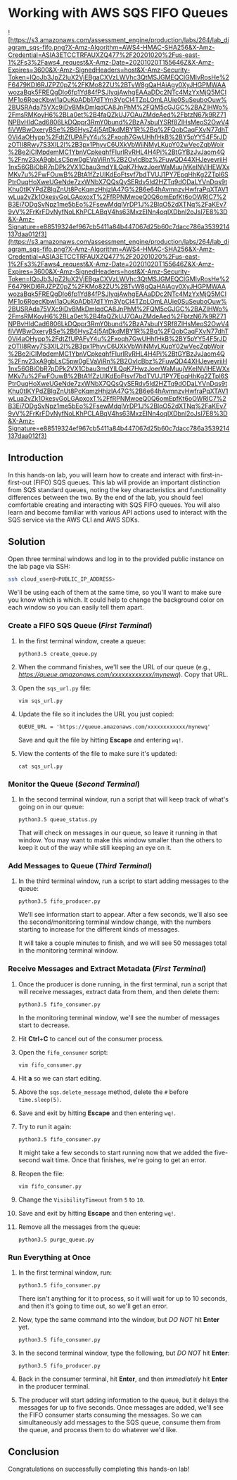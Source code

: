 # Working with AWS SQS FIFO Queues
![https://s3.amazonaws.com/assessment_engine/production/labs/264/lab_diagram_sqs-fifo.png?X-Amz-Algorithm=AWS4-HMAC-SHA256&X-Amz-Credential=ASIA3ETCCTRFAUXZQ477%2F20201020%2Fus-east-1%2Fs3%2Faws4_request&X-Amz-Date=20201020T155646Z&X-Amz-Expires=3600&X-Amz-SignedHeaders=host&X-Amz-Security-Token=IQoJb3JpZ2luX2VjEBgaCXVzLWVhc3QtMSJGMEQCIGMIvRosHe%2F6479KDI6RJZPZ0pZ%2FKMo82ZU%2BTvW8gQaHAiAgy0XyJHGPMWAAwozaBqk5FREQgDlo6fp1Yd84fPSJIyqjAwhgEAAaDDc2NTc4MzYxMjQ5MCIMF1o6RgecKbwI1aOuKoADb17dTYm3VpCl4TZpLOmLAUie0SuSeuboOuw%2BUSRAda75VXc9jDvBMkDmlqdCA8JnPhM%2FQM5cGJGC%2BAZIHWo%2FmsRMKoyH6%2BLa0et%2B4faQZkUJ7OAuZMdeAed%2FbtzN67k9RZ71NPBvHldCad6806LkDQppr3RmY0bund%2BzA7sbulYSRf8ZlHsMeoS2OwV4fiVWBwOxeryBSe%2B6HysZ4j5AtDkdMBY1R%2Bq%2FQobCaqFXvN77dhT0Vi4aOHypp%2FdtZfUPAFyY4u%2Fxoqh7GwUHhfHkB%2BY5pYY54F5rJDzOTII8Rwy7S3XlL2l%2B3px1PhyvC6UXkVbWiiNMyLKupY02wVecZqbWoir%2Be2iClMpdemMC1YbnVCpkeqhfFIurlRvRHL4H4Pi%2BtGYBzJvJaom4Q%2Fnv23xA9gbLsC5pw0gEVaViRn%2B2OvIcBbz%2FuwQD44XHJeveyriiH1nx56GBiObR7pDPk2VX1Cbau3mdYlLQqK7HwzJoerWaMuujVKelNVlHEWXxMKv7u%2FwFOuwB%2BtA1fZzUIKdEoFtsvf7bdTVUJ1PY7EpqHhKg2ZTpl6SPtrOuqHoXweUGeNde7zxWNbX7QQsQySERdv5Id2HZTq9dODaLYVnDqs9tKhu0tIKYPdZBlgZnUt8PcKqmzHhjzlA47G%2B6e64hAvmnzvHwfraPqXTAV1wLua2vZk1OkesvGoLGApxoxT%2FfRPNMwoeQ0Q6omEpfKt6oOWRIC7%2B3Ei7ODgSvNpz1me5bEo%2FsewMdqlVrDP1J%2BlqO52dXTNq%2FaKEv79vV%2FrKrFDvNyfNoLKhPCLABqV4hs63MxzEINn4oqIXDbnl2oJsI7E8%3D&X-Amz-Signature=e88519324ef967cb5411a84b447067d25b60c7dacc786a3539214137daa012f3](https://s3.amazonaws.com/assessment_engine/production/labs/264/lab_diagram_sqs-fifo.png?X-Amz-Algorithm=AWS4-HMAC-SHA256&X-Amz-Credential=ASIA3ETCCTRFAUXZQ477%2F20201020%2Fus-east-1%2Fs3%2Faws4_request&X-Amz-Date=20201020T155646Z&X-Amz-Expires=3600&X-Amz-SignedHeaders=host&X-Amz-Security-Token=IQoJb3JpZ2luX2VjEBgaCXVzLWVhc3QtMSJGMEQCIGMIvRosHe%2F6479KDI6RJZPZ0pZ%2FKMo82ZU%2BTvW8gQaHAiAgy0XyJHGPMWAAwozaBqk5FREQgDlo6fp1Yd84fPSJIyqjAwhgEAAaDDc2NTc4MzYxMjQ5MCIMF1o6RgecKbwI1aOuKoADb17dTYm3VpCl4TZpLOmLAUie0SuSeuboOuw%2BUSRAda75VXc9jDvBMkDmlqdCA8JnPhM%2FQM5cGJGC%2BAZIHWo%2FmsRMKoyH6%2BLa0et%2B4faQZkUJ7OAuZMdeAed%2FbtzN67k9RZ71NPBvHldCad6806LkDQppr3RmY0bund%2BzA7sbulYSRf8ZlHsMeoS2OwV4fiVWBwOxeryBSe%2B6HysZ4j5AtDkdMBY1R%2Bq%2FQobCaqFXvN77dhT0Vi4aOHypp%2FdtZfUPAFyY4u%2Fxoqh7GwUHhfHkB%2BY5pYY54F5rJDzOTII8Rwy7S3XlL2l%2B3px1PhyvC6UXkVbWiiNMyLKupY02wVecZqbWoir%2Be2iClMpdemMC1YbnVCpkeqhfFIurlRvRHL4H4Pi%2BtGYBzJvJaom4Q%2Fnv23xA9gbLsC5pw0gEVaViRn%2B2OvIcBbz%2FuwQD44XHJeveyriiH1nx56GBiObR7pDPk2VX1Cbau3mdYlLQqK7HwzJoerWaMuujVKelNVlHEWXxMKv7u%2FwFOuwB%2BtA1fZzUIKdEoFtsvf7bdTVUJ1PY7EpqHhKg2ZTpl6SPtrOuqHoXweUGeNde7zxWNbX7QQsQySERdv5Id2HZTq9dODaLYVnDqs9tKhu0tIKYPdZBlgZnUt8PcKqmzHhjzlA47G%2B6e64hAvmnzvHwfraPqXTAV1wLua2vZk1OkesvGoLGApxoxT%2FfRPNMwoeQ0Q6omEpfKt6oOWRIC7%2B3Ei7ODgSvNpz1me5bEo%2FsewMdqlVrDP1J%2BlqO52dXTNq%2FaKEv79vV%2FrKrFDvNyfNoLKhPCLABqV4hs63MxzEINn4oqIXDbnl2oJsI7E8%3D&X-Amz-Signature=e88519324ef967cb5411a84b447067d25b60c7dacc786a3539214137daa012f3)
## Introduction

In this hands-on lab, you will learn how to create and interact with first-in-first-out (FIFO) SQS queues. This lab will provide an important distinction from SQS standard queues, noting the key characteristics and functionality differences between the two. By the end of the lab, you should feel comfortable creating and interacting with SQS FIFO queues. You will also learn and become familiar with various API actions used to interact with the SQS service via the AWS CLI and AWS SDKs.

## Solution

Open three terminal windows and log in to the provided public instance on the lab page via SSH:

```bash
ssh cloud_user@<PUBLIC_IP_ADDRESS>
```

We'll be using each of them at the same time, so you'll want to make sure you know which is which. It could help to change the background color on each window so you can easily tell them apart.

### Create a FIFO SQS Queue (*First Terminal*)

1. In the first terminal window, create a queue:

   ```
   python3.5 create_queue.py
   ```

2. When the command finishes, we'll see the URL of our queue (e.g., *https://queue.amazonaws.com/xxxxxxxxxxxx/mynewq*). Copy that URL.

3. Open the `sqs_url.py` file:

   ```
   vim sqs_url.py
   ```

4. Update the file so it includes the URL you just copied:

   ```
   QUEUE_URL = 'https://queue.amazonaws.com/xxxxxxxxxxxx/mynewq'
   ```

   Save and quit the file by hitting **Escape** and entering `wq!`.

5. View the contents of the file to make sure it's updated:

   ```
   cat sqs_url.py
   ```

### Monitor the Queue (*Second Terminal*)

1. In the second terminal window, run a script that will keep track of what's going on in our queue:

   ```
   python3.5 queue_status.py
   ```

   That will check on messages in our queue, so leave it running in that window. You may want to make this window smaller than the others to keep it out of the way while still keeping an eye on it.

### Add Messages to Queue (*Third Terminal*)

1. In the third terminal window, run a script to start adding messages to the queue:

   ```
   python3.5 fifo_producer.py
   ```

   We'll see information start to appear. After a few seconds, we'll also see the second/monitoring terminal window change, with the numbers starting to increase for the different kinds of messages.

   It will take a couple minutes to finish, and we will see 50 messages total in the monitoring terminal window.

### Receive Messages and Extract Metadata (*First Terminal*)

1. Once the producer is done running, in the first terminal, run a script that will receive messages, extract data from them, and then delete them:

   ```
   python3.5 fifo_consumer.py
   ```

   In the monitoring terminal window, we'll see the number of messages start to decrease.

2. Hit **Ctrl**+**C** to cancel out of the consumer process.

3. Open the `fifo_consumer` script:

   ```
   vim fifo_consumer.py
   ```

4. Hit **a** so we can start editing.

5. Above the `sqs.delete_message` method, delete the `#` before `time.sleep(5)`.

6. Save and exit by hitting **Escape** and then entering `wq!`.

7. Try to run it again:

   ```
   python3.5 fifo_consumer.py
   ```

   It might take a few seconds to start running now that we added the five-second wait time. Once that finishes, we're going to get an error.

8. Reopen the file:

   ```
   vim fifo_consumer.py
   ```

9. Change the `VisibilityTimeout` from `5` to `10`.

10. Save and exit by hitting **Escape** and then entering `wq!`.

11. Remove all the messages from the queue:

    ```
    python3.5 purge_queue.py
    ```

### Run Everything at Once

1. In the first terminal window, run:

   ```
   python3.5 fifo_consumer.py
   ```

   There isn't anything for it to process, so it will wait for up to 10 seconds, and then it's going to time out, so we'll get an error.

2. Now, type the same command into the window, but *DO NOT* hit **Enter** yet.

   ```
   python3.5 fifo_consumer.py
   ```

3. In the second terminal window, type the following, but *DO NOT* hit **Enter**:

   ```
   python3.5 fifo_producer.py
   ```

4. Back in the consumer terminal, hit **Enter**, and then *immediately* hit **Enter** in the producer terminal.

5. The producer will start adding information to the queue, but it delays the messages for up to five seconds. Once messages are added, we'll see the FIFO consumer starts consuming the messages. So we can simultaneously add messages to the SQS queue, consume them from the queue, and process them to do whatever we'd like.

## Conclusion

Congratulations on successfully completing this hands-on lab!
